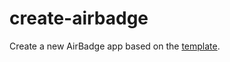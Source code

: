 # create-airbadge

Create a new AirBadge app based on the [template](https://github.com/joshnuss/airbadge-example).
